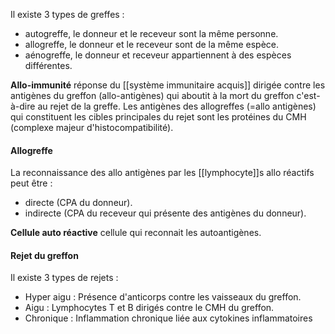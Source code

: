 Il existe 3 types de greffes :

* autogreffe, le donneur et le receveur sont la même personne.
* allogreffe, le donneur et le receveur sont de la même espèce.
* aénogreffe, le donneur et receveur appartiennent à des espèces différentes.

__Allo-immunité__ réponse du [[système immunitaire acquis]] dirigée contre les antigènes du greffon (allo-antigènes) qui aboutit à la mort du greffon c'est-à-dire au rejet de la greffe. Les antigènes des allogreffes (=allo antigènes) qui constituent les cibles principales du rejet sont les protéines du CMH (complexe majeur d'histocompatibilité).
#### Allogreffe

La reconnaissance des allo antigènes par les [[lymphocyte]]s allo réactifs peut être :

* directe (CPA du donneur).
* indirecte (CPA du receveur qui présente des antigènes du donneur).

__Cellule auto réactive__ cellule qui reconnait les autoantigènes.
#### Rejet du greffon

Il existe 3 types de rejets :

* Hyper aigu : Présence d'anticorps contre les vaisseaux du greffon.
* Aigu : Lymphocytes T et B dirigés contre le CMH du greffon.
* Chronique : Inflammation chronique liée aux cytokines inflammatoires